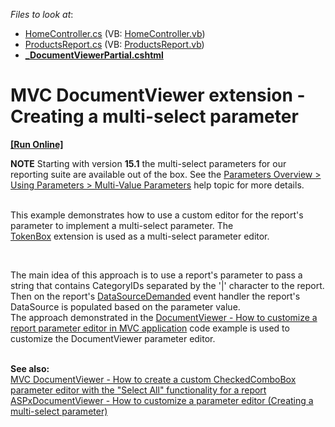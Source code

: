 <!-- default file list -->
*Files to look at*:

* [HomeController.cs](./CS/T191944/Controllers/HomeController.cs) (VB: [HomeController.vb](./VB/T191944/Controllers/HomeController.vb))
* [ProductsReport.cs](./CS/T191944/Reports/ProductsReport.cs) (VB: [ProductsReport.vb](./VB/T191944/Reports/ProductsReport.vb))
* **[_DocumentViewerPartial.cshtml](./CS/T191944/Views/Home/_DocumentViewerPartial.cshtml)**
<!-- default file list end -->
# MVC DocumentViewer extension - Creating a multi-select parameter
<!-- run online -->
**[[Run Online]](https://codecentral.devexpress.com/t191944/)**
<!-- run online end -->


<p><strong>NOTE</strong> Starting with version <strong>15.1</strong> the multi-select parameters for our reporting suite are available out of the box. See the <a href="https://documentation.devexpress.com/#XtraReports/CustomDocument9997/Using">Parameters Overview > Using Parameters > Multi-Value Parameters</a> help topic for more details.</p>
<p><br />This example demonstrates how to use a custom editor for the report's parameter to implement a multi-select parameter. The <a href="https://documentation.devexpress.com/#AspNet/CustomDocument16298">TokenBox</a> extension is used as a multi-select parameter editor.</p>
<br />
<p>The main idea of this approach is to use a report's parameter to pass a string that contains CategoryIDs separated by the '|' character to the report. Then on the report's <a href="http://documentation.devexpress.com/#XtraReports/DevExpressXtraReportsUIXtraReportBase_DataSourceDemandedtopic"><u>DataSourceDemanded</u></a> event handler the report's DataSource is populated based on the parameter value. <br />The approach demonstrated in the <a href="https://www.devexpress.com/Support/Center/p/E5053">DocumentViewer - How to customize a report parameter editor in MVC application</a> code example is used to customize the DocumentViewer parameter editor.<br /><br /></p>
<p><strong>See also:<br /></strong><a href="https://www.devexpress.com/Support/Center/p/T262163">MVC DocumentViewer - How to create a custom CheckedComboBox parameter editor with the "Select All" functionality for a report</a><br /><a href="https://www.devexpress.com/Support/Center/p/E5142">ASPxDocumentViewer - How to customize a parameter editor (Creating a multi-select parameter)</a></p>

<br/>


